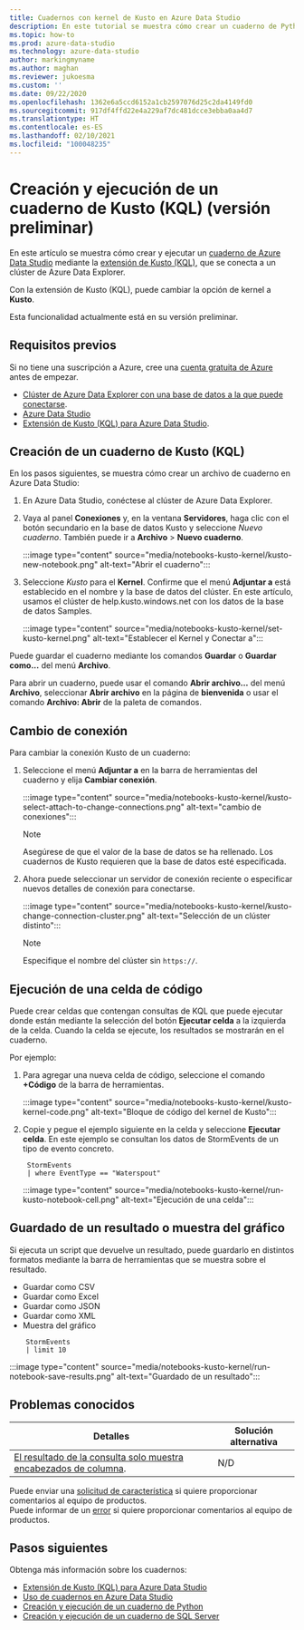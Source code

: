 ```yaml
---
title: Cuadernos con kernel de Kusto en Azure Data Studio
description: En este tutorial se muestra cómo crear un cuaderno de Python y ejecutarlo.
ms.topic: how-to
ms.prod: azure-data-studio
ms.technology: azure-data-studio
author: markingmyname
ms.author: maghan
ms.reviewer: jukoesma
ms.custom: ''
ms.date: 09/22/2020
ms.openlocfilehash: 1362e6a5ccd6152a1cb2597076d25c2da4149fd0
ms.sourcegitcommit: 917df4ffd22e4a229af7dc481dcce3ebba0aa4d7
ms.translationtype: HT
ms.contentlocale: es-ES
ms.lasthandoff: 02/10/2021
ms.locfileid: "100048235"
---
```

# <a name="create-and-run-a-kusto-kql-notebook-preview"></a>Creación y ejecución de un cuaderno de Kusto (KQL) (versión preliminar)

En este artículo se muestra cómo crear y ejecutar un [cuaderno de Azure Data Studio](./notebooks-guidance.md) mediante la [extensión de Kusto (KQL)](../extensions/kusto-extension.md), que se conecta a un clúster de Azure Data Explorer.

Con la extensión de Kusto (KQL), puede cambiar la opción de kernel a **Kusto**.

Esta funcionalidad actualmente está en su versión preliminar.

## <a name="prerequisites"></a>Requisitos previos

Si no tiene una suscripción a Azure, cree una [cuenta gratuita de Azure](https://azure.microsoft.com/free/) antes de empezar.

- [Clúster de Azure Data Explorer con una base de datos a la que puede conectarse](/azure/data-explorer/create-cluster-database-portal).
- [Azure Data Studio](../download-azure-data-studio.md)
- [Extensión de Kusto (KQL) para Azure Data Studio](../extensions/kusto-extension.md).

## <a name="create-a-kusto-kql-notebook"></a>Creación de un cuaderno de Kusto (KQL)

En los pasos siguientes, se muestra cómo crear un archivo de cuaderno en Azure Data Studio:

1. En Azure Data Studio, conéctese al clúster de Azure Data Explorer.

2. Vaya al panel **Conexiones** y, en la ventana **Servidores**, haga clic con el botón secundario en la base de datos Kusto y seleccione *Nuevo cuaderno*. También puede ir a **Archivo** > **Nuevo cuaderno**.

   :::image type="content" source="media/notebooks-kusto-kernel/kusto-new-notebook.png" alt-text="Abrir el cuaderno":::

3. Seleccione *Kusto* para el **Kernel**. Confirme que el menú **Adjuntar a** está establecido en el nombre y la base de datos del clúster. En este artículo, usamos el clúster de help.kusto.windows.net con los datos de la base de datos Samples.

   :::image type="content" source="media/notebooks-kusto-kernel/set-kusto-kernel.png" alt-text="Establecer el Kernel y Conectar a":::

Puede guardar el cuaderno mediante los comandos **Guardar** o **Guardar como...** del menú **Archivo**.

Para abrir un cuaderno, puede usar el comando **Abrir archivo...** del menú **Archivo**, seleccionar **Abrir archivo** en la página de **bienvenida** o usar el comando **Archivo: Abrir** de la paleta de comandos.

## <a name="change-the-connection"></a>Cambio de conexión

Para cambiar la conexión Kusto de un cuaderno:

1. Seleccione el menú **Adjuntar a** en la barra de herramientas del cuaderno y elija **Cambiar conexión**.

   :::image type="content" source="media/notebooks-kusto-kernel/kusto-select-attach-to-change-connections.png" alt-text="cambio de conexiones":::

   > [!Note]
   > Asegúrese de que el valor de la base de datos se ha rellenado. Los cuadernos de Kusto requieren que la base de datos esté especificada.

2. Ahora puede seleccionar un servidor de conexión reciente o especificar nuevos detalles de conexión para conectarse.

   :::image type="content" source="media/notebooks-kusto-kernel/kusto-change-connection-cluster.png" alt-text="Selección de un clúster distinto":::

   > [!Note]
   > Especifique el nombre del clúster sin `https://`.

## <a name="run-a-code-cell"></a>Ejecución de una celda de código

Puede crear celdas que contengan consultas de KQL que puede ejecutar donde están mediante la selección del botón **Ejecutar celda** a la izquierda de la celda. Cuando la celda se ejecute, los resultados se mostrarán en el cuaderno.

Por ejemplo:

1. Para agregar una nueva celda de código, seleccione el comando **+Código** de la barra de herramientas.

   :::image type="content" source="media/notebooks-kusto-kernel/kusto-kernel-code.png" alt-text="Bloque de código del kernel de Kusto":::

2. Copie y pegue el ejemplo siguiente en la celda y seleccione **Ejecutar celda**. En este ejemplo se consultan los datos de StormEvents de un tipo de evento concreto.

   ```kusto
    StormEvents
    | where EventType == "Waterspout"
   ```

   :::image type="content" source="media/notebooks-kusto-kernel/run-kusto-notebook-cell.png" alt-text="Ejecución de una celda":::

## <a name="save-the-result-or-show-chart"></a>Guardado de un resultado o muestra del gráfico

Si ejecuta un script que devuelve un resultado, puede guardarlo en distintos formatos mediante la barra de herramientas que se muestra sobre el resultado.

- Guardar como CSV
- Guardar como Excel
- Guardar como JSON
- Guardar como XML
- Muestra del gráfico

```kusto
    StormEvents
    | limit 10
```

:::image type="content" source="media/notebooks-kusto-kernel/run-notebook-save-results.png" alt-text="Guardado de un resultado":::

## <a name="known-issues"></a>Problemas conocidos

| Detalles | Solución alternativa |
|---------|------------|
| [El resultado de la consulta solo muestra encabezados de columna](https://github.com/microsoft/azuredatastudio/issues/12565). | N/D |

Puede enviar una [solicitud de característica](https://github.com/microsoft/azuredatastudio/issues/new?assignees=&labels=&template=feature_request.md&title=) si quiere proporcionar comentarios al equipo de productos.  
Puede informar de un [error](https://github.com/microsoft/azuredatastudio/issues/new?assignees=&labels=&template=bug_report.md&title=) si quiere proporcionar comentarios al equipo de productos.

## <a name="next-steps"></a>Pasos siguientes

Obtenga más información sobre los cuadernos:

- [Extensión de Kusto (KQL) para Azure Data Studio](../extensions/kusto-extension.md)
- [Uso de cuadernos en Azure Data Studio](./notebooks-guidance.md)
- [Creación y ejecución de un cuaderno de Python](./notebooks-python-kernel.md)
- [Creación y ejecución de un cuaderno de SQL Server](./notebooks-sql-kernel.md)